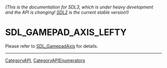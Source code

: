 ###### (This is the documentation for SDL3, which is under heavy development and the API is changing! [SDL2](https://wiki.libsdl.org/SDL2/) is the current stable version!)
# SDL_GAMEPAD_AXIS_LEFTY

Please refer to [SDL_GamepadAxis](SDL_GamepadAxis) for details.

----
[CategoryAPI](CategoryAPI), [CategoryAPIEnumerators](CategoryAPIEnumerators)

